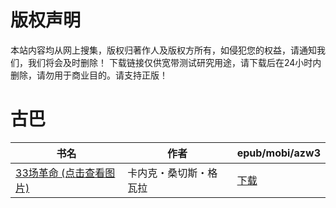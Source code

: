 # 版权声明

本站内容均从网上搜集，版权归著作人及版权方所有，如侵犯您的权益，请通知我们，我们将会及时删除！ 下载链接仅供宽带测试研究用途，请下载后在24小时内删除，请勿用于商业目的。请支持正版！

# 古巴

| 书名 | 作者 | epub/mobi/azw3 |
| --- | --- | --- |
| [33场革命 (点击查看图片)](https://www.dushupai.com/attachment/2024/06/06/7f2475c34dadadb2.jpg) | 卡内克・桑切斯・格瓦拉 | [下载](https://url89.ctfile.com/f/31084289-1357034071-1f266c?p=8866) |
